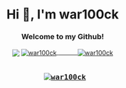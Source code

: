 <h1 align="center">Hi 👋, I'm war100ck</h1>
<h3 align="center">Welcome to my Github!</h3>

<center>
<a href="https://github.com/anuraghazra/github-readme-stats">  
<img align="center" src="https://github-readme-stats.vercel.app/api/top-langs/?username=war100ck&langs_count=16&theme=dark" /></a>
 
<a href="https://github.com/anuraghazra/github-readme-stats">
<img align="center" src="https://github-readme-streak-stats.herokuapp.com/?user=war100ck&theme=dark" alt="war100ck" />
<a href="https://github.com/anuraghazra/convoychat">
&nbsp; &nbsp; &nbsp; &nbsp; &nbsp; &nbsp;<img align="center" src="https://github-readme-stats.vercel.app/api?username=war100ck&show_icons=true&theme=dark" alt="war100ck" /></a>
 
</center>
<pre><h3 align="center"> <a href="https://github.com/ryo-ma/github-profile-trophy"><img src="https://github-profile-trophy.vercel.app/?username=war100ck&theme=dark" alt="war100ck" /></a></h3></pre>

